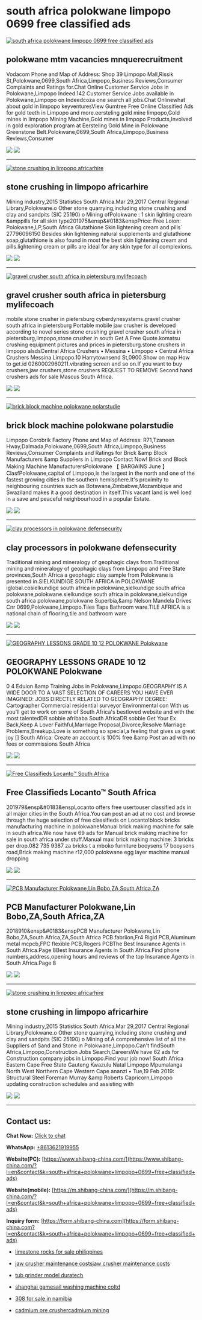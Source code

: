 # south africa polokwane limpopo 0699 free classified ads

<a href="https://swt.shibang-china.com/?l=en&img&k=south+africa+polokwane+limpopo+0699+free+classified+ads" target="_blank">![south africa polokwane limpopo 0699 free classified ads](http://static.shibang-china.com/all-800x300/1488.jpg)</a>

## polokwane mtm vacancies mnquerecruitment
Vodacom Phone and Map of Address: Shop 39 Limpopo Mall,Rissik St,Polokwane,0699,South Africa,Limpopo,Business Reviews,Consumer Complaints and Ratings for.Chat Online Customer Service Jobs in Polokwane,Limpopo Indeed.142 Customer Service Jobs available in Polokwane,Limpopo on Indeedcoza one search all jobs.Chat Onlinewhat about gold in limpopo keyventuresView Gumtree Free Online Classified Ads for gold teeth in Limpopo and more.eersteling gold mine limpopo,Gold mines in limpopo Mining Machine,Gold mines in limpopo Products,Involved in gold exploration program at Eersteling Gold Mine in Polokwane Greenstone Belt.Polokwane,0699,South Africa,Limpopo,Business Reviews,Consumer


<a href="https://whatsapp.shibangsoft.com/WhatsApp.php" target="_blank" title="WhatsApp">![](http://static.shibang-china.com/icon/whatsapp.png)</a> <a href="https://swt.shibang-china.com/?l=en&icon&k=south+africa+polokwane+limpopo+0699+free+classified+ads" target="_blank">![](http://static.shibang-china.com/icon/chat-en.png)</a>

---

<a href="https://swt.shibang-china.com/?l=en&img&k=south+africa+polokwane+limpopo+0699+free+classified+ads" target="_blank">![stone crushing in limpopo africarhire](http://static.shibang-china.com/all-800x300/1183.jpg)</a>

## stone crushing in limpopo africarhire
Mining industry,2015 Statistics South Africa.Mar 29,2017 Central Regional Library,Polokwane.o Other stone quarrying,including stone crushing and clay and sandpits (SIC 25190) o Mining ofPolokwane : 1 skin lighting cream &amppills for all skin type201975&ensp&#0183&enspPrice: Free Loion: Polokwane,LP,South Africa Glutathione Skin lightening cream and pills` 27796096150 Besides skin lightening natural supplements and glutathione soap,glutathione is also found in most the best skin lightening cream and pills.lightening cream or pills are ideal for any skin type for all complexions.


<a href="https://whatsapp.shibangsoft.com/WhatsApp.php" target="_blank" title="WhatsApp">![](http://static.shibang-china.com/icon/whatsapp.png)</a> <a href="https://swt.shibang-china.com/?l=en&icon&k=south+africa+polokwane+limpopo+0699+free+classified+ads" target="_blank">![](http://static.shibang-china.com/icon/chat-en.png)</a>

---

<a href="https://swt.shibang-china.com/?l=en&img&k=south+africa+polokwane+limpopo+0699+free+classified+ads" target="_blank">![gravel crusher south africa in pietersburg mylifecoach](http://static.shibang-china.com/all-800x300/996.jpg)</a>

## gravel crusher south africa in pietersburg mylifecoach
mobile stone crusher in pietersburg cyberdynesystems.gravel crusher south africa in pietersburg Portable mobile jaw crusher is developed according to novel series stone crushing gravel crusher south africa in pietersburg,limpopo,stone crusher in south Get A Free Quote.komatsu crushing equipment pictures and prices in pietersburg.stone crushers in limpopo alsdsCentral Africa Crushers • Messina • Limpopo • Central Africa Crushers Messina Limpopo.10 Harrytownsend St,0900.Show on map How to get.id 0260002960211.vibrating screen and so on.If you want to buy crushers,jaw crushers,stone crushers REQUEST TO REMOVE Second hand crushers ads for sale Mascus South Africa.


<a href="https://whatsapp.shibangsoft.com/WhatsApp.php" target="_blank" title="WhatsApp">![](http://static.shibang-china.com/icon/whatsapp.png)</a> <a href="https://swt.shibang-china.com/?l=en&icon&k=south+africa+polokwane+limpopo+0699+free+classified+ads" target="_blank">![](http://static.shibang-china.com/icon/chat-en.png)</a>

---

<a href="https://swt.shibang-china.com/?l=en&img&k=south+africa+polokwane+limpopo+0699+free+classified+ads" target="_blank">![brick block machine polokwane polarstudie](http://static.shibang-china.com/all-800x300/57.jpg)</a>

## brick block machine polokwane polarstudie
Limpopo Corobrik Factory Phone and Map of Address: R71,Tzaneen Hway,Dalmada,Polokwane,0699,South Africa,Limpopo,Business Reviews,Consumer Complaints and Ratings for Brick &amp Block Manufacturers &amp Suppliers in Limpopo Contact Now! Brick and Block Making Machine ManufacturersPolokwane 【 BARGAINS June 】 ClasfPolokwane,capital of Limpopo,is the largest in the north and one of the fastest growing cities in the southern hemisphere.It's proximity to neighbouring countries such as Botswana,Zimbabwe,Mozambique and Swaziland makes it a good destination in itself.This vacant land is well loed in a save and peaceful neighbourhood in a popular Estate.


<a href="https://whatsapp.shibangsoft.com/WhatsApp.php" target="_blank" title="WhatsApp">![](http://static.shibang-china.com/icon/whatsapp.png)</a> <a href="https://swt.shibang-china.com/?l=en&icon&k=south+africa+polokwane+limpopo+0699+free+classified+ads" target="_blank">![](http://static.shibang-china.com/icon/chat-en.png)</a>

---

<a href="https://swt.shibang-china.com/?l=en&img&k=south+africa+polokwane+limpopo+0699+free+classified+ads" target="_blank">![clay processors in polokwane defensecurity](http://static.shibang-china.com/all-800x300/580.jpg)</a>

## clay processors in polokwane defensecurity
Traditional mining and mineralogy of geophagic clays from.Traditional mining and mineralogy of geophagic clays from Limpopo and Free State provinces,South Africa a geophagic clay sample from Polokwane is presented in.SIELKUNDIGE SOUTH AFRICA in POLOKWANE iglobal.cosielkundige south africa in polokwane,sielkundige south africa polokwane,polokwane.sielkundige south africa in polokwane,sielkundige south africa polokwane,polokwane Superbia,&amp Nelson Mandela Drives Cnr 0699,Polokwane,Limpopo.Tiles Taps Bathroom ware.TILE AFRICA is a national chain of flooring,tile and bathroom ware


<a href="https://whatsapp.shibangsoft.com/WhatsApp.php" target="_blank" title="WhatsApp">![](http://static.shibang-china.com/icon/whatsapp.png)</a> <a href="https://swt.shibang-china.com/?l=en&icon&k=south+africa+polokwane+limpopo+0699+free+classified+ads" target="_blank">![](http://static.shibang-china.com/icon/chat-en.png)</a>

---

<a href="https://swt.shibang-china.com/?l=en&img&k=south+africa+polokwane+limpopo+0699+free+classified+ads" target="_blank">![GEOGRAPHY LESSONS GRADE 10 12 POLOKWANE Polokwane](http://static.shibang-china.com/all-800x300/1451.jpg)</a>

## GEOGRAPHY LESSONS GRADE 10 12 POLOKWANE Polokwane
0 4 Eduion &amp Training Jobs in Polokwane,Limpopo.GEOGRAPHY IS A WIDE DOOR TO A VAST SELECTION OF CAREERS YOU HAVE EVER IMAGINED: JOBS DIRECTLY RELATED TO GEOGRAPHY DEGREE: Cartographer Commercial residential surveyor Environmental con With us you'll get to work on some of South Africa's bestloved website and with the most talentedDR sobbie afribaba South AfricaDR sobbie Get Your Ex Back,Keep A Lover Faithful,Marriage Proposal,Divorce,Resolve Marriage Problems,Breakup.Love is something so special,a feeling that gives us great joy [] South Africa: Create an account is 100% free &amp Post an ad with no fees or commissions South Africa


<a href="https://whatsapp.shibangsoft.com/WhatsApp.php" target="_blank" title="WhatsApp">![](http://static.shibang-china.com/icon/whatsapp.png)</a> <a href="https://swt.shibang-china.com/?l=en&icon&k=south+africa+polokwane+limpopo+0699+free+classified+ads" target="_blank">![](http://static.shibang-china.com/icon/chat-en.png)</a>

---

<a href="https://swt.shibang-china.com/?l=en&img&k=south+africa+polokwane+limpopo+0699+free+classified+ads" target="_blank">![Free Classifieds Locanto™ South Africa](http://static.shibang-china.com/all-800x300/1422.jpg)</a>

## Free Classifieds Locanto™ South Africa
201979&ensp&#0183&enspLocanto offers free usertouser classified ads in all major cities in the South Africa.You can post an ad at no cost and browse through the huge selection of free classifieds on Locanto!block bricks manufacturing machine in polokwaneManual brick making machine for sale in south africa.We now have 69 ads for Manual brick making machine for sale in south africa under stuff.Manual maxi brick making machine: 3 bricks per drop.082 735 9387 za bricks t a mboko furniture booysens 17 booysens road,Brick making machine r12,000 polokwane egg layer machine manual dropping


<a href="https://whatsapp.shibangsoft.com/WhatsApp.php" target="_blank" title="WhatsApp">![](http://static.shibang-china.com/icon/whatsapp.png)</a> <a href="https://swt.shibang-china.com/?l=en&icon&k=south+africa+polokwane+limpopo+0699+free+classified+ads" target="_blank">![](http://static.shibang-china.com/icon/chat-en.png)</a>

---

<a href="https://swt.shibang-china.com/?l=en&img&k=south+africa+polokwane+limpopo+0699+free+classified+ads" target="_blank">![PCB Manufacturer Polokwane,Lin Bobo,ZA,South Africa,ZA](http://static.shibang-china.com/all-800x300/577.jpg)</a>

## PCB Manufacturer Polokwane,Lin Bobo,ZA,South Africa,ZA
2018910&ensp&#0183&enspPCB Manufacturer Polokwane,Lin Bobo,ZA,South Africa,ZA,South Africa PCB fabriion,Fr4 Rigid PCB,Aluminum metal mcpcb,FPC flexible PCB,Rogers PCBThe Best Insurance Agents in South Africa.Page 8Best Insurance Agents in South Africa.Find phone numbers,address,opening hours and reviews of the top Insurance Agents in South Africa.Page 8


<a href="https://whatsapp.shibangsoft.com/WhatsApp.php" target="_blank" title="WhatsApp">![](http://static.shibang-china.com/icon/whatsapp.png)</a> <a href="https://swt.shibang-china.com/?l=en&icon&k=south+africa+polokwane+limpopo+0699+free+classified+ads" target="_blank">![](http://static.shibang-china.com/icon/chat-en.png)</a>

---

<a href="https://swt.shibang-china.com/?l=en&img&k=south+africa+polokwane+limpopo+0699+free+classified+ads" target="_blank">![stone crushing in limpopo africarhire](http://static.shibang-china.com/all-800x300/1138.jpg)</a>

## stone crushing in limpopo africarhire
Mining industry,2015 Statistics South Africa.Mar 29,2017 Central Regional Library,Polokwane.o Other stone quarrying,including stone crushing and clay and sandpits (SIC 25190) o Mining of.A comprehensive list of all the Suppliers of Sand and Stone in Polokwane,Limpopo.Can't findSouth Africa,Limpopo,Construction Jobs Search,CareersWe have 62 ads for Construction company jobs in Limpopo.Find your job now! South Africa Eastern Cape Free State Gauteng Kwazulu Natal Limpopo Mpumalanga North West Northern Cape Western Cape ananzi • Tue,19 Feb 2019: Structural Steel Foreman Murray &amp Roberts Capricorn,Limpopo updating construction schedules and assisting with


<a href="https://whatsapp.shibangsoft.com/WhatsApp.php" target="_blank" title="WhatsApp">![](http://static.shibang-china.com/icon/whatsapp.png)</a> <a href="https://swt.shibang-china.com/?l=en&icon&k=south+africa+polokwane+limpopo+0699+free+classified+ads" target="_blank">![](http://static.shibang-china.com/icon/chat-en.png)</a>

---
## Contact us:

**Chat Now:** [Click to chat](https://swt.shibang-china.com?l=en&contact&k=south+africa+polokwane+limpopo+0699+free+classified+ads)

**WhatsApp:**  [+8613621919955](https://whatsapp.shibangsoft.com/WhatsApp.php)

**Website(PC):** [https://www.shibang-china.com/](https://www.shibang-china.com/?l=en&contact&k=south+africa+polokwane+limpopo+0699+free+classified+ads)

**Website(mobile):** [https://m.shibang-china.com/](https://m.shibang-china.com/?l=en&contact&k=south+africa+polokwane+limpopo+0699+free+classified+ads)

**Inquiry form:** [https://form.shibang-china.com](https://form.shibang-china.com?l=en&contact&k=south+africa+polokwane+limpopo+0699+free+classified+ads)

* [limestone rocks for sale philippines](../114/limestone%20rocks%20for%20sale%20philippines.md)

* [jaw crusher maintenance costsjaw crusher maintenance costs](../117/jaw%20crusher%20maintenance%20costsjaw%20crusher%20maintenance%20costs.md)

* [tub grinder model duratech](../114/tub%20grinder%20model%20duratech.md)

* [shanghai gamesail washing machine coltd](../113/shanghai%20gamesail%20washing%20machine%20coltd.md)

* [308 for sale in namibia](../116/308%20for%20sale%20in%20namibia.md)

* [cadmium ore crushercadmium mining](../114/cadmium%20ore%20crushercadmium%20mining.md)